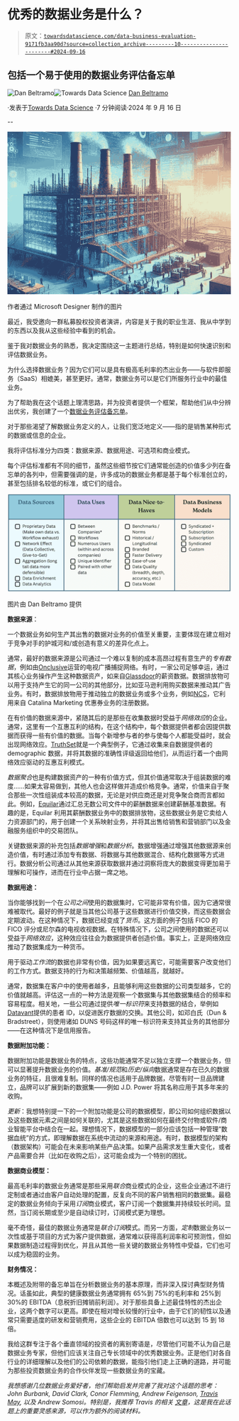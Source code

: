 # 优秀的数据业务是什么？

> 原文：[`towardsdatascience.com/data-business-evaluation-9171fb3aa90d?source=collection_archive---------10-----------------------#2024-09-16`](https://towardsdatascience.com/data-business-evaluation-9171fb3aa90d?source=collection_archive---------10-----------------------#2024-09-16)

## 包括一个易于使用的数据业务评估备忘单

[](https://dan-beltramo.medium.com/?source=post_page---byline--9171fb3aa90d--------------------------------)![Dan Beltramo](https://dan-beltramo.medium.com/?source=post_page---byline--9171fb3aa90d--------------------------------)[](https://towardsdatascience.com/?source=post_page---byline--9171fb3aa90d--------------------------------)![Towards Data Science](https://towardsdatascience.com/?source=post_page---byline--9171fb3aa90d--------------------------------) [Dan Beltramo](https://dan-beltramo.medium.com/?source=post_page---byline--9171fb3aa90d--------------------------------)

·发表于[Towards Data Science](https://towardsdatascience.com/?source=post_page---byline--9171fb3aa90d--------------------------------) ·7 分钟阅读·2024 年 9 月 16 日

--

![](img/0fd32401b1e6bc9e8465e61bc7d93183.png)

作者通过 Microsoft Designer 制作的图片

最近，我受邀向一群私募股权投资者演讲，内容是关于我的职业生涯、我从中学到的东西以及我从这些经验中看到的机会。

鉴于我对数据业务的熟悉，我决定围绕这一主题进行总结，特别是如何快速识别和评估数据业务。

为什么选择数据业务？因为它们可以是具有极高毛利率的杰出业务——与软件即服务（SaaS）相媲美，甚至更好。通常，数据业务可以是它们所服务行业中的最佳业务。

为了帮助我在这个话题上理清思路，并为投资者提供一个框架，帮助他们从中分辨出优劣，我创建了一个[数据业务评估备忘单](https://www.dropbox.com/scl/fi/gs7py8ifeuq7rsam8ldh8/Data-Business-Evaluation-As-Published-Don-t-Move-v2.pdf?rlkey=jx841ai69fb6o6vqfxti1u76r&dl=0)。

对于那些渴望了解数据业务定义的人，让我们宽泛地定义——指的是销售某种形式的数据或信息的企业。

我将评估标准分为四类：数据来源、数据用途、可选项和商业模式。

每个评估标准都有不同的细节，虽然这些细节按它们通常能创造的价值多少列在备忘单的各列中，但需要强调的是，许多成功的数据业务都是基于每个标准创立的，甚至包括排名较低的标准，或它们的组合。

![](img/d1f2f831d75ff6ac1b056c4335194370.png)

图片由 Dan Beltramo 提供

**数据来源**：

一个数据业务如何生产其出售的数据对业务的价值至关重要，主要体现在建立相对于竞争对手的护城河和/或创造有意义的差异化点上。

通常，最好的数据来源是公司通过一个难以复制的成本高昂过程有意生产的*专有数据*，例如由[Onclusive](http://www.onclusive.com)运营的电视广播捕捉网络。有时，一家公司足够幸运，通过其核心业务操作产生这种数据资产，如来自[Glassdoor](http://www.glassdoor.com)的薪资数据。数据排放物可以用于支持产生它的同一公司的其他部分，比如亚马逊利用购买数据来推动其广告业务。有时，数据排放物用于推动独立的数据业务或多个业务，例如[NCS](https://ncsolutions.com/)，它利用来自 Catalina Marketing 优惠券业务的注册数据。

在有价值的数据来源中，紧随其后的是那些在收集数据时受益于*网络效应*的企业。通常，这里有一个互惠互利的结构，在这个结构中，每个数据提供者都会因提供数据而获得一些有价值的数据。当每个新增参与者的参与使每个人都能受益时，就会出现网络效应。[TruthSet](https://www.truthset.io/)就是一个典型例子，它通过收集来自数据提供者的 demographic 数据，并将其数据的准确性评级返回给他们，从而运行着一个由网络效应驱动的互惠互利模式。

*数据聚合*也是构建数据资产的一种有价值方式，但其价值通常取决于组装数据的难度……如果太容易做到，其他人也会这样做并造成价格竞争。通常，价值来自于聚合那些一次性组装成本较高的数据，无论是对供应商还是对竞争聚合商而言都如此。例如，[Equilar](https://www.equilar.com/)通过汇总无数公司文件中的薪酬数据来创建薪酬基准数据。有趣的是，Equilar 利用其薪酬数据业务中的数据排放物，这些数据业务是它卖给人力资源部门的，用于创建一个关系映射业务，并将其出售给销售和营销部门以及金融服务组织中的交易团队。

关键数据来源的补充包括*数据增强*和*数据分析*。数据增强通过增强其他数据源来创造价值，有时通过添加专有数据、将数据与其他数据混合、结构化数据等方式进行。数据分析公司通过从其他来源获取数据并通过洞察将庞大的数据变得更加易于理解和可操作，进而在行业中占据一席之地。

**数据用途：**

当你能够找到一个在*公司之间*使用的数据集时，它可能非常有价值，因为它通常很难被取代。最好的例子就是当其他公司基于这些数据进行价值交换，而这些数据会定期波动。在这种情况下，数据已经变成了*货币*。这方面的例子包括 FICO 的 FICO 评分或尼尔森的电视收视数据。在特殊情况下，公司之间使用的数据还可以受益于*网络效应*，这种效应往往会为数据提供者创造价值。事实上，正是网络效应推动了数据集成为一种货币。

用于驱动*工作流*的数据也非常有价值，因为如果要远离它，可能需要客户改变他们的工作方式。数据支持的行为和决策越频繁、价值越高，就越好。

通常，数据集在客户中的使用者越多，且能够利用这些数据的公司类型越多，它的价值就越高。评估这一点的一种方法是观察一个数据集与其他数据集结合的频率和容易程度。相关地，一些公司通过提供*唯一标识符*来支持数据的结合，举例如[Datavant](https://www.datavant.com/)提供的患者 ID，以促进医疗数据的交换。其他公司，如邓白氏（Dun & Bradstreet），则使用诸如 DUNS 号码这样的唯一标识符来支持其业务的其他部分——在这种情况下是信用报告。

**数据附加功能：**

数据附加功能是数据业务的特点，这些功能通常不足以独立支撑一个数据业务，但可以显著提升数据业务的价值。*基准/规范*和*历史/纵向*数据通常是存在已久的数据业务的特征，且很难复制。同样的情况也适用于品牌数据，尽管有时一旦品牌建立，品牌可以扩展到新的数据集——例如 J.D. Power 将其名称应用于其多年来的收购。

*更新*：我想特别提一下的一个附加功能是公司的数据模型，即公司如何组织数据以及这些数据元素之间是如何关联的，尤其是这些数据如何在最终交付物或软件/商业智能平台中结合在一起。理想情况下，数据模型的一部分应该包括一种管理“数据血统”的方式，即理解数据在系统中流动的来源和用途。有时，数据模型的架构（数据架构）可能会在未来影响某些产品决策。如果产品需求发生重大变化，或者产品需要合并（比如在收购之后），这可能会成为一个特别的困扰。

**数据商业模型：**

最高毛利率的数据业务通常是那些采用*联合*商业模式的企业，这些企业通过不进行定制或者通过由客户自动处理的配置，反复向不同的客户销售相同的数据集。最稳定的数据业务倾向于采用*订阅*商业模式，客户订阅一个数据集并持续较长时间。显然，当订阅长期或至少是自动续订时，订阅模式更为理想。

毫不奇怪，最佳的数据业务通常是*联合订阅*模式。而另一方面，*定制*数据业务以一次性或基于项目的方式为客户提供数据，通常难以获得高利润率和可预测性，但如果数据制造过程得到优化，并且从其他一些关键的数据业务特性中受益，它们也可以成为稳固的业务。

**财务情况：**

本概述及附带的备忘单旨在分析数据业务的基本原理，而非深入探讨典型财务情况。话虽如此，典型的健康数据业务通常拥有 65%到 75%的毛利率和 25%到 30%的 EBITDA（息税折旧摊销前利润）。对于那些具备上述最佳特性的杰出企业，这两个数字可以更高。即使在相对增长较慢的行业中，由于它们的韧性以及通常只需要适度的研发和营销费用，这些企业的 EBITDA 倍数也可以达到 15 到 18 倍。

我给这群专注于各个垂直领域的投资者的离别寄语是，尽管他们可能不认为自己是数据业务专家，但他们应该关注自己专长领域中的优秀数据业务。正是他们对各自行业的详细理解以及他们的公司依赖的数据，能指引他们走上正确的道路，并可能为那些投资数据业务的合作伙伴发现一些数据业务的宝藏。

*我想感谢几位数据业务爱好者，他们帮助启发并完善了我对这个话题的思考：John Burbank, David Clark, Conor Flemming, Andrew Feigenson,* [*Travis May*](https://medium.com/u/519ecefb7852?source=post_page---user_mention--9171fb3aa90d--------------------------------)*, 以及 Andrew Somosi。特别是，我推荐 Travis 的相关* [*文章*](https://travismay.medium.com/the-six-moats-of-data-businesses-01a69638c8f8)*，这是我在此话题上的重要灵感来源，可以作为额外的阅读材料。*
